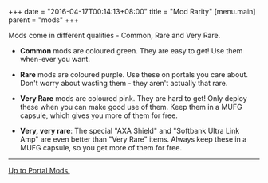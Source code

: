 +++
date = "2016-04-17T00:14:13+08:00"
title = "Mod Rarity"
[menu.main]
    parent = "mods"
+++

Mods come in different qualities - Common, Rare and Very Rare.

* **Common** mods are coloured green. They are easy to get! Use them when-ever you want.

* **Rare** mods are coloured purple. Use these on portals you care about. Don't worry about wasting them - they aren't actually that rare.

* **Very Rare** mods are coloured pink. They are hard to get! Only deploy these when you can make good use of them. Keep them in a MUFG capsule, which gives you more of them for free.

* **Very, very rare**: The special "AXA Shield" and "Softbank Ultra Link Amp" are even better than "Very Rare" items. Always keep these in a MUFG capsule, so you get more of them for free.

----

[Up to Portal Mods.](../)